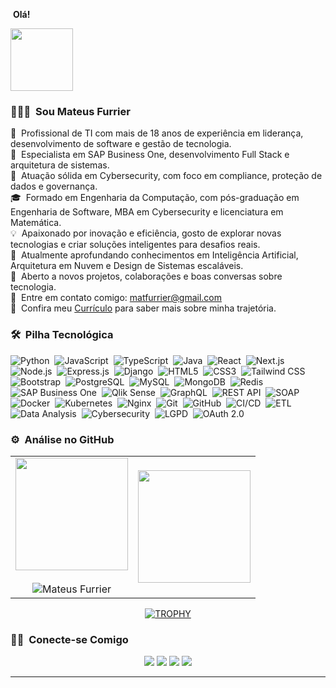 &nbsp;<b>Olá!</b>

<img src="https://user-images.githubusercontent.com/73097560/115834477-dbab4500-a447-11eb-908a-139a6edaec5c.gif" width="100" />

### 👨🏻‍💻 &nbsp;Sou Mateus Furrier

👔 &nbsp;Profissional de TI com mais de 18 anos de experiência em liderança, desenvolvimento de software e gestão de tecnologia.  
💼 &nbsp;Especialista em SAP Business One, desenvolvimento Full Stack e arquitetura de sistemas.  
🔐 &nbsp;Atuação sólida em Cybersecurity, com foco em compliance, proteção de dados e governança.  
🎓 &nbsp;Formado em Engenharia da Computação, com pós-graduação em Engenharia de Software, MBA em Cybersecurity e licenciatura em Matemática.  
💡 &nbsp;Apaixonado por inovação e eficiência, gosto de explorar novas tecnologias e criar soluções inteligentes para desafios reais.  
🚀 &nbsp;Atualmente aprofundando conhecimentos em Inteligência Artificial, Arquitetura em Nuvem e Design de Sistemas escaláveis.  
💬 &nbsp;Aberto a novos projetos, colaborações e boas conversas sobre tecnologia.  
📧 &nbsp;Entre em contato comigo: [matfurrier@gmail.com](mailto:matfurrier@gmail.com)  
📄 &nbsp;Confira meu [Currículo](https://drive.google.com/file/d/1wwvteaaEP7LdShTgriLIe6Qur6vD3C4s/view?usp=sharing) para saber mais sobre minha trajetória.  

### 🛠 &nbsp;Pilha Tecnológica

![Python](https://img.shields.io/badge/-Python-05122A?style=flat&logo=python)&nbsp;
![JavaScript](https://img.shields.io/badge/-JavaScript-05122A?style=flat&logo=javascript)&nbsp;
![TypeScript](https://img.shields.io/badge/-TypeScript-05122A?style=flat&logo=typescript)&nbsp;
![Java](https://img.shields.io/badge/-Java-05122A?style=flat&logo=java&logoColor=FFA518)&nbsp;
![React](https://img.shields.io/badge/-React-05122A?style=flat&logo=react)&nbsp;
![Next.js](https://img.shields.io/badge/-Next.js-05122A?style=flat&logo=next.js)&nbsp;
![Node.js](https://img.shields.io/badge/-Node.js-05122A?style=flat&logo=node.js)&nbsp;
![Express.js](https://img.shields.io/badge/-Express.js-05122A?style=flat&logo=express)&nbsp;
![Django](https://img.shields.io/badge/-Django-05122A?style=flat&logo=django&logoColor=092E20)&nbsp;
![HTML5](https://img.shields.io/badge/-HTML5-05122A?style=flat&logo=html5)&nbsp;
![CSS3](https://img.shields.io/badge/-CSS3-05122A?style=flat&logo=css3)&nbsp;
![Tailwind CSS](https://img.shields.io/badge/-Tailwind%20CSS-05122A?style=flat&logo=tailwind-css)&nbsp;
![Bootstrap](https://img.shields.io/badge/-Bootstrap-05122A?style=flat&logo=bootstrap)&nbsp;
![PostgreSQL](https://img.shields.io/badge/-PostgreSQL-05122A?style=flat&logo=postgresql)&nbsp;
![MySQL](https://img.shields.io/badge/-MySQL-05122A?style=flat&logo=mysql)&nbsp;
![MongoDB](https://img.shields.io/badge/-MongoDB-05122A?style=flat&logo=mongodb)&nbsp;
![Redis](https://img.shields.io/badge/-Redis-05122A?style=flat&logo=redis)&nbsp;
![SAP Business One](https://img.shields.io/badge/-SAP%20Business%20One-05122A?style=flat&logo=sap)&nbsp;
![Qlik Sense](https://img.shields.io/badge/-Qlik%20Sense-05122A?style=flat&logo=qlik)&nbsp;
![GraphQL](https://img.shields.io/badge/-GraphQL-05122A?style=flat&logo=graphql)&nbsp;
![REST API](https://img.shields.io/badge/-REST%20API-05122A?style=flat&logo=api)&nbsp;
![SOAP](https://img.shields.io/badge/-SOAP-05122A?style=flat&logo=soap)&nbsp;
![Docker](https://img.shields.io/badge/-Docker-05122A?style=flat&logo=docker)&nbsp;
![Kubernetes](https://img.shields.io/badge/-Kubernetes-05122A?style=flat&logo=kubernetes)&nbsp;
![Nginx](https://img.shields.io/badge/-Nginx-05122A?style=flat&logo=nginx)&nbsp;
![Git](https://img.shields.io/badge/-Git-05122A?style=flat&logo=git)&nbsp;
![GitHub](https://img.shields.io/badge/-GitHub-05122A?style=flat&logo=github)&nbsp;
![CI/CD](https://img.shields.io/badge/-CI%2FCD-05122A?style=flat&logo=githubactions)&nbsp;
![ETL](https://img.shields.io/badge/-ETL-05122A?style=flat&logo=databricks)&nbsp;
![Data Analysis](https://img.shields.io/badge/-Data%20Analysis-05122A?style=flat&logo=google-analytics)&nbsp;
![Cybersecurity](https://img.shields.io/badge/-Cybersecurity-05122A?style=flat&logo=datadog)&nbsp;
![LGPD](https://img.shields.io/badge/-LGPD-05122A?style=flat&logo=lock)&nbsp;
![OAuth 2.0](https://img.shields.io/badge/-OAuth%202.0-05122A?style=flat&logo=auth0)&nbsp;

### ⚙️ &nbsp;Análise no GitHub
<!--- stats & Trophy (start) -->
<p align="center">
  <!--- stats (start) -->
<table align="center">
<tr border="none">
<td width="50%" align="center">
  
  <img height="180em" src="https://github-readme-stats-eight-theta.vercel.app/api?username=matfurrier&show_icons=true&theme=algolia&include_all_commits=true&count_private=true"/>
  <br></br>
  <img  title="🔥" alt="Mateus Furrier" src="https://github-readme-streak-stats.herokuapp.com/?user=matfurrier&theme=dark&hide_border=false" /> 
</td>

<td width="50%" align="center">

  <img height="180em" src="https://matfurrierstats.vercel.app/api/top-langs/?username=matfurrier&layout=compact&langs_count=8&theme=algolia"/>
  
  </td>
</tr>
</table>
<!--- stats (end) -->

<!--- trophy (start) -->
<div align="center">
  <a href="https://github.com/ryo-ma/github-profile-trophy" title="Go to Source">
      <img align="center" src="https://github-profile-trophy.vercel.app/?username=matfurrier&theme=radical&no-bg=true&no-frame=true&margin-w=5&margin-h=15&row=1&column=3&experience=true&commits=true&repositories=true" alt="TROPHY" />
    </a>
</div>

<!--- trophy (start) -->

### 🤝🏻 &nbsp;Conecte-se Comigo

<p align="center">
<a href="https://furrier.app"><img src="https://img.shields.io/badge/-furrier.app-3423A6?style=flat&logo=Google-Chrome&logoColor=white"/></a>
<a href="https://linkedin.com/in/mateusfurrier"><img src="https://img.shields.io/badge/-Mateus%20Furrier-0077B5?style=flat&logo=Linkedin&logoColor=white"/></a>
<a href="mailto:matfurrier@gmail.com"><img src="https://img.shields.io/badge/-matfurrier@gmail.com-D14836?style=flat&logo=Gmail&logoColor=white"/></a>
<a href="https://instagram.com/matfurrier"><img src="https://img.shields.io/badge/-@matfurrier-E4405F?style=flat&logo=Instagram&logoColor=white"/></a>
</p>

-----

